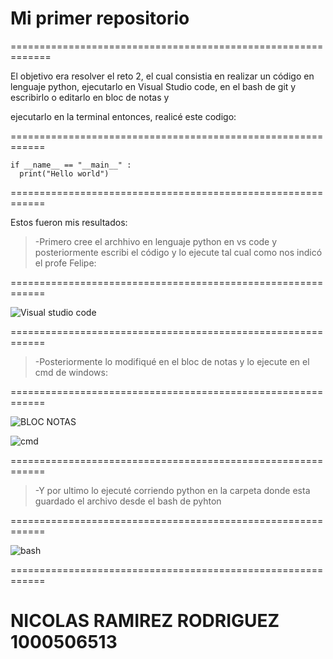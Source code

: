 # Mi primer repositorio

=============================================================

El objetivo era resolver el reto 2, el cual consistia en
realizar un código en lenguaje python, ejecutarlo en
Visual Studio code, en el bash de git y escribirlo
o editarlo en bloc de notas y 

ejecutarlo en la terminal
entonces, realicé este codigo: 

============================================================

```
if __name__ == "__main__" :
  print("Hello world")
```

============================================================
  
  Estos fueron mis resultados: 

>-Primero cree el archhivo en lenguaje python en vs code y
>posteriormente escribi el código y lo ejecute tal cual como nos indicó el profe Felipe:

============================================================

![Visual studio code](https://github.com/user-attachments/assets/f1192458-dc56-4e1e-821b-b1857a1c945c)

============================================================

>-Posteriormente lo modifiqué en el bloc de notas y lo ejecute en el cmd de windows:

============================================================

![BLOC NOTAS](https://github.com/user-attachments/assets/247b9587-38cd-4f4d-bed5-bd6ed13238a8)

![cmd](https://github.com/user-attachments/assets/ccbb2232-7304-4665-b47f-056d3e7b0508)

============================================================

>-Y por ultimo lo ejecuté corriendo python en la carpeta donde esta guardado el archivo desde
>el bash de pyhton

============================================================

![bash](https://github.com/user-attachments/assets/2204827e-9613-41f1-9104-ed5d7c8712b2)

============================================================

# NICOLAS RAMIREZ RODRIGUEZ 1000506513
